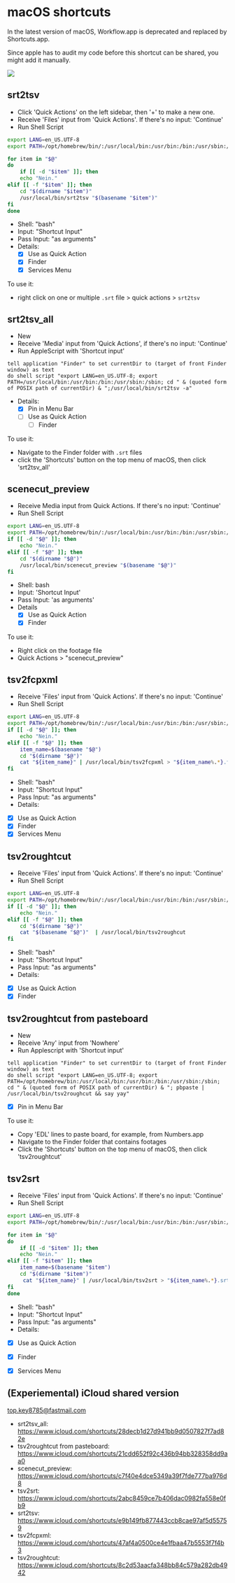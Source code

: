 # macOS shortcuts

In the latest version of macOS, Workflow.app is deprecated and replaced by Shortcuts.app.

Since apple has to audit my code before this shortcut can be shared, you might add it manually.

![](https://raw.githubusercontent.com/scateu/tsv_edl.vim/main/screenshots/shortcuts.png)

## srt2tsv
 - Click 'Quick Actions' on the left sidebar, then '+' to make a new one.
 - Receive 'Files' input from 'Quick Actions'.  If there's no input: 'Continue'
 - Run Shell Script

```bash
export LANG=en_US.UTF-8
export PATH=/opt/homebrew/bin/:/usr/local/bin:/usr/bin:/bin:/usr/sbin:/sbin

for item in "$@"
do
    if [[ -d "$item" ]]; then
	echo "Nein."
elif [[ -f "$item" ]]; then
    cd "$(dirname "$item")"
	/usr/local/bin/srt2tsv "$(basename "$item")"
fi
done
```

 - Shell: "bash"
 - Input: "Shortcut Input"
 - Pass Input: "as arguments"
 - Details:
   - [X] Use as Quick Action
    - [X] Finder
    - [X] Services Menu

To use it:
 - right click on one or multiple `.srt` file > quick actions > `srt2tsv`

## srt2tsv\_all

 - New
 - Receive 'Media' input from 'Quick Actions', if there's no input: 'Continue'
 - Run AppleScript with 'Shortcut input'

```applescript
tell application "Finder" to set currentDir to (target of front Finder window) as text
do shell script "export LANG=en_US.UTF-8; export PATH=/usr/local/bin:/usr/bin:/bin:/usr/sbin:/sbin; cd " & (quoted form of POSIX path of currentDir) & ";/usr/local/bin/srt2tsv -a"
```

 - Details:
    - [X] Pin in Menu Bar
    - [ ] Use as Quick Action
      - [ ] Finder

To use it:
 - Navigate to the Finder folder with `.srt` files
 - click the 'Shortcuts' button on the top menu of macOS, then click 'srt2tsv\_all'

## scenecut\_preview

 - Receive Media input from Quick Actions. If there's no input: 'Continue'
 - Run Shell Script

```bash
export LANG=en_US.UTF-8
export PATH=/opt/homebrew/bin/:/usr/local/bin:/usr/bin:/bin:/usr/sbin:/sbin
if [[ -d "$@" ]]; then
	echo "Nein."
elif [[ -f "$@" ]]; then
    cd "$(dirname "$@")"
	/usr/local/bin/scenecut_preview "$(basename "$@")" 
fi
```
 - Shell: bash
 - Input: 'Shortcut Input'
 - Pass Input: 'as arguments'
 - Details
   - [X] Use as Quick Action
    - [X] Finder

To use it:
 - Right click on the footage file
 - Quick Actions > "scenecut\_preview"

## tsv2fcpxml 

 - Receive 'Files' input from 'Quick Actions'.  If there's no input: 'Continue'
 - Run Shell Script

```bash
export LANG=en_US.UTF-8
export PATH=/opt/homebrew/bin/:/usr/local/bin:/usr/bin:/bin:/usr/sbin:/sbin
if [[ -d "$@" ]]; then
	echo "Nein."
elif [[ -f "$@" ]]; then
    item_name=$(basename "$@")
    cd "$(dirname "$@")"
	cat "${item_name}" | /usr/local/bin/tsv2fcpxml > "${item_name%.*}.fcpxml"
fi
```

 - Shell: "bash"
 - Input: "Shortcut Input"
 - Pass Input: "as arguments"
 - Details:
  - [X] Use as Quick Action
   - [X] Finder
   - [X] Services Menu

## tsv2roughtcut

 - Receive 'Files' input from 'Quick Actions'.  If there's no input: 'Continue'
 - Run Shell Script

```bash
export LANG=en_US.UTF-8
export PATH=/opt/homebrew/bin/:/usr/local/bin:/usr/bin:/bin:/usr/sbin:/sbin
if [[ -d "$@" ]]; then
	echo "Nein."
elif [[ -f "$@" ]]; then
    cd "$(dirname "$@")"
	cat "$(basename "$@")"  | /usr/local/bin/tsv2roughcut
fi
```
 - Shell: "bash"
 - Input: "Shortcut Input"
 - Pass Input: "as arguments"
 - Details:
  - [X] Use as Quick Action
   - [X] Finder
## tsv2roughtcut from pasteboard

 - New
 - Receive 'Any' input from 'Nowhere'
 - Run Applescript with 'Shortcut input'

```applescript
tell application "Finder" to set currentDir to (target of front Finder window) as text
do shell script "export LANG=en_US.UTF-8; export PATH=/opt/homebrew/bin:/usr/local/bin:/usr/bin:/bin:/usr/sbin:/sbin; cd " & (quoted form of POSIX path of currentDir) & "; pbpaste | /usr/local/bin/tsv2roughcut && say yay"
```

 - [X] Pin in Menu Bar

To use it:
 - Copy 'EDL' lines to paste board, for example, from Numbers.app
 - Navigate to the Finder folder that contains footages
 - Click the 'Shortcuts' button on the top menu of macOS, then click 'tsv2roughtcut'

## tsv2srt

 - Receive 'Files' input from 'Quick Actions'.  If there's no input: 'Continue'
 - Run Shell Script

```bash
export LANG=en_US.UTF-8
export PATH=/opt/homebrew/bin/:/usr/local/bin:/usr/bin:/bin:/usr/sbin:/sbin

for item in "$@"
do
    if [[ -d "$item" ]]; then
	echo "Nein."
elif [[ -f "$item" ]]; then
    item_name=$(basename "$item")
    cd "$(dirname "$item")"
	 cat "${item_name}" | /usr/local/bin/tsv2srt > "${item_name%.*}.srt"
fi
done
```

 - Shell: "bash"
 - Input: "Shortcut Input"
 - Pass Input: "as arguments"
 - Details:
  - [X] Use as Quick Action
   - [X] Finder
   - [X] Services Menu




## (Experiemental) iCloud shared version
top.key8785@fastmail.com

 - srt2tsv_all: https://www.icloud.com/shortcuts/28decb1d27d941bb9d0507827f7ad82e
 - tsv2roughtcut from pasteboard:  https://www.icloud.com/shortcuts/21cdd652f92c436b94bb328358dd9aa0
 - scenecut_preview: https://www.icloud.com/shortcuts/c7f40e4dce5349a39f7fde777ba976d8
 - tsv2srt:  https://www.icloud.com/shortcuts/2abc8459ce7b406dac0982fa558e0fb9
 - srt2tsv:  https://www.icloud.com/shortcuts/e9b149fb877443ccb8cae97af5d55759
 - tsv2fcpxml:   https://www.icloud.com/shortcuts/47af4a0500ce4e1fbaa47b5553f7f4b3
 - tsv2roughtcut: https://www.icloud.com/shortcuts/8c2d53aacfa348bb84c579a282db4942


